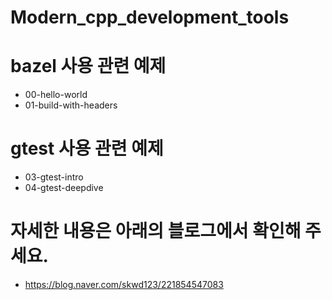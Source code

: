 # Modern_cpp_development_tools

# bazel 사용 관련 예제
- 00-hello-world
- 01-build-with-headers

# gtest 사용 관련 예제
- 03-gtest-intro
- 04-gtest-deepdive

# 자세한 내용은 아래의 블로그에서 확인해 주세요.
- https://blog.naver.com/skwd123/221854547083
